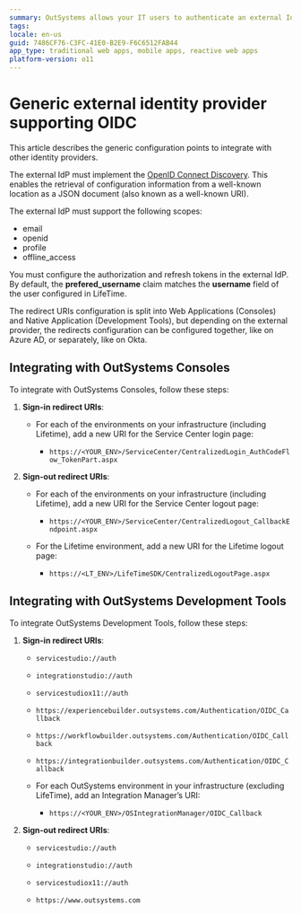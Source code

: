 ```yaml
---
summary: OutSystems allows your IT users to authenticate an external IdP via OpenID Connect.
tags:
locale: en-us
guid: 7486CF76-C3FC-41E0-B2E9-F6C6512FAB44
app_type: traditional web apps, mobile apps, reactive web apps
platform-version: o11
---
```


# Generic external identity provider supporting OIDC

This article describes the generic configuration points to integrate with other identity providers.

The external IdP must implement the [OpenID Connect Discovery](https://openid.net/specs/openid-connect-discovery-1_0.html). This enables the retrieval of configuration information from a well-known location as a JSON document (also known as a well-known URI).

The external IdP must support the following scopes:
* email
* openid
* profile
* offline_access

You must configure the authorization and refresh tokens in the external IdP. By default, the **prefered_username** claim matches the **username** field of the user configured in LifeTime.

The redirect URIs configuration is split into Web Applications (Consoles) and Native Application (Development Tools), but depending on the external provider, the redirects configuration can be configured together, like on Azure AD, or separately, like on Okta.


##  Integrating with OutSystems Consoles

To integrate with OutSystems Consoles, follow these steps:

1. **Sign-in redirect URIs**:

    * For each of the environments on your infrastructure (including Lifetime), add a new URI for the Service Center login page:

        * ``https://<YOUR_ENV>/ServiceCenter/CentralizedLogin_AuthCodeFlow_TokenPart.aspx``

1. **Sign-out redirect URIs**:

    * For each of the environments on your infrastructure (including Lifetime), add a new URI for the Service Center logout page:

        * ``https://<YOUR_ENV>/ServiceCenter/CentralizedLogout_CallbackEndpoint.aspx``

    * For the Lifetime environment, add a new URI for the Lifetime logout page:

        * ``https://<LT_ENV>/LifeTimeSDK/CentralizedLogoutPage.aspx``

## Integrating with OutSystems Development Tools

To integrate OutSystems Development Tools, follow these steps:

1. **Sign-in redirect URIs**:

    * ``servicestudio://auth``

    * ``integrationstudio://auth``

    * ``servicestudiox11://auth``

    * ``https://experiencebuilder.outsystems.com/Authentication/OIDC_Callback``

    * ``https://workflowbuilder.outsystems.com/Authentication/OIDC_Callback``

    * ``https://integrationbuilder.outsystems.com/Authentication/OIDC_Callback`` 

    * For each OutSystems environment in your infrastructure (excluding LifeTime), add an Integration Manager’s URI:
        *   ``https://<YOUR_ENV>/OSIntegrationManager/OIDC_Callback``


1. **Sign-out redirect URIs**:

    * ``servicestudio://auth``

    * ``integrationstudio://auth``

    * ``servicestudiox11://auth``

    * ``https://www.outsystems.com``

